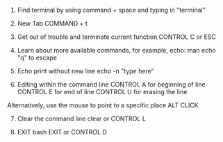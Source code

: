 1. Find terminal by using command + space and typing in "terminal"
2. New Tab
COMMAND + t

3. Get out of trouble and terminate current function
CONTROL C or ESC

4. Learn about more available commands, for example, echo:
man echo
"q" to escape

5. Echo print without new line
echo -n "type here"

6. Editing within the command line
CONTROL A for beginning of line
CONTROL E for end of line
CONTROL U for erasing the line

Alternatively, use the mouse to point to a specific place
ALT CLICK

7. Clear the command line
clear or CONTROL L

8. EXIT bash
EXIT or CONTROL D
